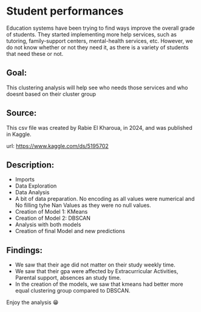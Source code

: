 # Student performances

Education systems have been trying to find ways improve the overall grade of students. They started implementing more help services, such as tutoring, family-support centers, mental-health services, etc. However, we do not know whether or not they need it, as there is a variety of students that need these or not.

## Goal:

This clustering analysis will help see who needs those services and who doesnt based on their cluster group

## Source:

This csv file was created by Rabie El Kharoua, in 2024, and was published in Kaggle. 

url: https://www.kaggle.com/ds/5195702

## Description:
- Imports
- Data Exploration
- Data Analysis
- A bit of data preparation. No encoding as all values were numerical and No filling tyhe Nan Values as they were no null values.
- Creation of Model 1: KMeans
- Creation of Model 2: DBSCAN
- Analysis with both models
- Creation of final Model and new predictions

## Findings:

- We saw that their age did not matter on their study weekly time.
- We saw that their gpa were affected by Extracurricular Activities, Parental support, absences an study time.
- In the creation of the models, we saw that kmeans had better more equal clustering group compared to DBSCAN.

Enjoy the analysis :grin:
